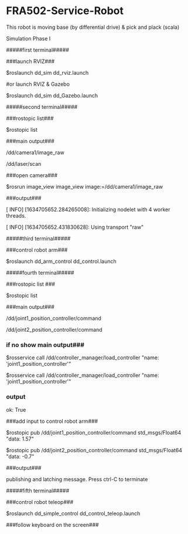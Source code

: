 # FRA502-Service-Robot
This robot is moving base (by differential drive) &amp; pick and plack (scala)

Simulation Phase I

#####first terminal#####

###launch RVIZ###

$roslaunch dd_sim dd_rviz.launch

#or launch RVIZ & Gazebo

$roslaunch dd_sim dd_Gazebo.launch

#####second terminal#####

###rostopic list###

$rostopic list

###main output###

/dd/camera1/image_raw

/dd/laser/scan

###open camera###

$rosrun image_view image_view image:=/dd/camera1/image_raw

###output###

[ INFO] [1634705652.284265008]: Initializing nodelet with 4 worker threads.

[ INFO] [1634705652.431830628]: Using transport "raw"

#####third terminal#####

###control robot arm###

$roslaunch dd_arm_control dd_control.launch

#####fourth terminal#####

###rostopic list ###

$rostopic list

###main output###

/dd/joint1_position_controller/command

/dd/joint2_position_controller/command

### if no show main output###
$rosservice call /dd/controller_manager/load_controller "name: 'joint1_position_controller'"

$rosservice call /dd/controller_manager/load_controller "name: 'joint1_position_controller'"

### output ###

ok: True

###add input to control robot arm###

$rostopic pub /dd/joint1_position_controller/command std_msgs/Float64 "data: 1.57"

$rostopic pub /dd/joint2_position_controller/command std_msgs/Float64 "data: -0.7"

###output###

publishing and latching message. Press ctrl-C to terminate

#####fifth terminal#####

###control robot teleop###

$roslaunch dd_simple_control dd_control_teleop.launch

###follow keyboard on the screen###
